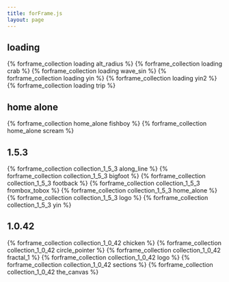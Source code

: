 ```yaml
---
title: forFrame.js
layout: page
---
```


## loading
{% forframe_collection loading alt_radius %}
{% forframe_collection loading crab %}
{% forframe_collection loading wave_sin %}
{% forframe_collection loading yin %}
{% forframe_collection loading yin2 %}
{% forframe_collection loading trip %}

## home alone
{% forframe_collection home_alone fishboy %}
{% forframe_collection home_alone scream %}

## 1.5.3
{% forframe_collection collection_1_5_3 along_line %}
{% forframe_collection collection_1_5_3 bigfoot %}
{% forframe_collection collection_1_5_3 footback %}
{% forframe_collection collection_1_5_3 frombox_tobox %}
{% forframe_collection collection_1_5_3 home_alone %}
{% forframe_collection collection_1_5_3 logo %}
{% forframe_collection collection_1_5_3 yin %}

## 1.0.42
{% forframe_collection collection_1_0_42 chicken %}
{% forframe_collection collection_1_0_42 circle_pointer %}
{% forframe_collection collection_1_0_42 fractal_1 %}
{% forframe_collection collection_1_0_42 logo %}
{% forframe_collection collection_1_0_42 sections %}
{% forframe_collection collection_1_0_42 the_canvas %}